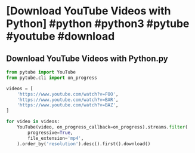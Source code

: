 # [Download YouTube Videos with Python] #python #python3 #pytube #youtube #download

## Download YouTube Videos with Python.py

```python
from pytube import YouTube
from pytube.cli import on_progress

videos = [
    'https://www.youtube.com/watch?v=FOO',
    'https://www.youtube.com/watch?v=BAR',
    'https://www.youtube.com/watch?v=BAZ',
]

for video in videos:
    YouTube(video, on_progress_callback=on_progress).streams.filter(
        progressive=True,
        file_extension='mp4',
    ).order_by('resolution').desc().first().download()
```

